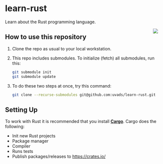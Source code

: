# learn-rust

Learn about the Rust programming language.

<img src="https://rustacean.net/assets/rustacean-flat-happy.png" aligln="right" style="float:right; max-width:25%" />

## How to use this repository

1. Clone the repo as usual to your local workstation.
2. This repo includes submodules. To initialize (fetch) all submodules, run this:

    ```bash
    git submodule init
    git submodule update
    ```

3. To do these two steps at once, try this command:

    ```bash
    git clone --recurse-submodules git@github.com:uvads/learn-rust.git
    ```

## Setting Up

To work with Rust it is recommended that you install [**Cargo**](https://doc.rust-lang.org/cargo/getting-started/installation.html). Cargo does the following:

- Init new Rust projects
- Package manager
- Compiler
- Runs tests
- Publish packages/releases to https://crates.io/
